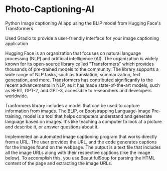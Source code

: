 # Photo-Captioning-AI
Python Image captioning AI app using the BLIP model from Hugging Face's Transformers

Used Gradio to provide a user-friendly interface for your image captioning application

Hugging Face is an organization that focuses on natural language processing (NLP) and artificial intelligence (AI).
The organization is widely known for its open-source library called "Transformers" which provides thousands of pre-trained models to the community. The library supports a wide range of NLP tasks, such as translation, summarization, text generation, and more. Transformers has contributed significantly to the recent advancements in NLP, as it has made state-of-the-art models, such as BERT, GPT-2, and GPT-3, accessible to researchers and developers worldwide.

Tranformers library includes a model that can be used to capture information from images. The BLIP, or Bootstrapping Language-Image Pre-training, model is a tool that helps computers understand and generate language based on images. It's like teaching a computer to look at a picture and describe it, or answer questions about it.



Implemented an automated image captioning program that works directly from a URL. The user provides the URL, and the code generates captions for the images found on the webpage. The output is a text file that includes all the image URLs along with their respective captions (like the image below). To accomplish this, you use BeautifulSoup for parsing the HTML content of the page and extracting the image URLs.